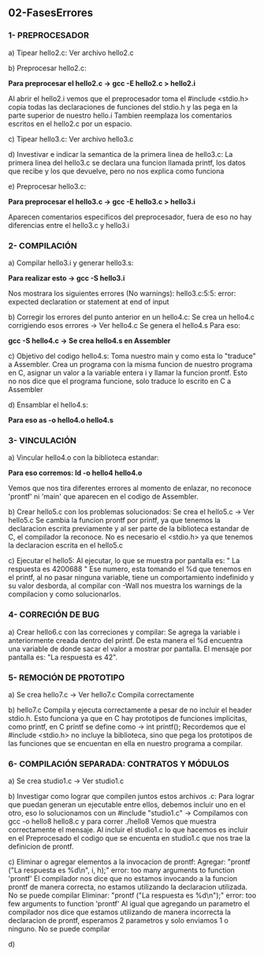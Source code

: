 ## 02-FasesErrores

### 1- PREPROCESADOR

a) Tipear hello2.c:
         Ver archivo hello2.c

b) Preprocesar hello2.c:
        <p><strong>Para preprocesar el hello2.c -> gcc -E hello2.c > hello2.i</strong></p>
        Al abrir el hello2.i vemos que el preprocesador toma el #include <stdio.h> copia todas las declaraciones de funciones del stdio.h y las pega en la parte superior de nuestro hello.i
        Tambien reemplaza los comentarios escritos en el hello2.c por un espacio.

c) Tipear hello3.c:
        Ver archivo hello3.c

d) Investivar e indicar la semantica de la primera linea de hello3.c:
        La primera linea del hello3.c se declara una funcion llamada printf, los datos que recibe y los que devuelve, pero no nos explica como funciona

e) Preprocesar hello3.c:
            <p><strong>Para preprocesar el hello3.c -> gcc -E hello3.c > hello3.i</strong></p>
            Aparecen comentarios especificos del preprocesador, fuera de eso no hay diferencias entre el hello3.c y hello3.i

### 2- COMPILACIÓN

a) Compilar hello3.i y generar hello3.s:
        <p><strong>Para realizar esto -> gcc -S hello3.i</strong></p>
        Nos mostrara los siguientes errores (No warnings):
            hello3.c:5:5: error: expected declaration or statement at end of input

b) Corregir los errores del punto anterior en un hello4.c:
        Se crea un hello4.c corrigiendo esos errores -> Ver hello4.c
        Se genera el hello4.s Para eso:
            <p><strong>gcc -S hello4.c -> Se crea hello4.s en Assembler</strong></p>

c) Objetivo del codigo hello4.s:
        Toma nuestro main y como esta lo "traduce" a Assembler. Crea un programa con la misma funcion de nuestro programa en C, asignar un valor a la variable entera i y llamar la funcion prontf.
        Esto no nos dice que el programa funcione, solo traduce lo escrito en C a Assembler
    
d) Ensamblar el hello4.s:
       <p><strong> Para eso as -o hello4.o hello4.s  </strong></p>

### 3- VINCULACIÓN

a) Vincular hello4.o con la biblioteca estandar:
        <p><strong>Para eso corremos: ld -o hello4 hello4.o </strong></p>
            Vemos que nos tira diferentes errores al momento de enlazar, no reconoce 'prontf' ni 'main' que aparecen en el codigo de Assembler.
    
b) Crear hello5.c con los problemas solucionados:
        Se crea el hello5.c -> Ver hello5.c
        Se cambia la funcion prontf por printf, ya que tenemos la declaracion escrita previamente y al ser parte de la biblioteca estandar de C, el compilador la reconoce.
        No es necesario el <stdio.h> ya que tenemos la declaracion escrita en el hello5.c

c) Ejecutar el hello5:
        Al ejecutar, lo que se muestra por pantalla es: " La respuesta es 4200688 " 
        Ese numero, esta tomando el %d que tenemos en el printf, al no pasar ninguna variable, tiene un comportamiento indefinido y su valor desborda, al compilar con -Wall nos muestra los warnings de la compilacion y como solucionarlos. 

### 4- CORRECIÓN DE BUG

a) Crear hello6.c con las correciones y compilar:
        Se agrega la variable i anteriormente creada dentro del printf. De esta manera el %d encuentra una variable de donde sacar el valor a mostrar por pantalla.
        El mensaje por pantalla es: "La respuesta es 42".

### 5- REMOCIÓN DE PROTOTIPO

a) Se crea hello7.c -> Ver hello7.c Compila correctamente

b) hello7.c Compila y ejecuta correctamente a pesar de no incluir el header stdio.h.
        Esto funciona ya que en C hay prototipos de funciones implicitas, como printf, en C printf se define como -> int printf(); 
        Recordemos que el #include <stdio.h> no incluye la biblioteca, sino que pega los prototipos de las funciones que se encuentan en ella en nuestro programa a compilar.

### 6- COMPILACIÓN SEPARADA: CONTRATOS Y MÓDULOS

a) Se crea studio1.c -> Ver studio1.c

b) Investigar como lograr que compilen juntos estos archivos .c:
    Para lograr que puedan generan un ejecutable entre ellos, debemos incluir uno en el otro, eso lo solucionamos con un #include "studio1.c" -> Compilamos con gcc -o hello8 hello8.c y para correr ./hello8
    Vemos que muestra correctamente el mensaje.
    Al incluir el studio1.c lo que hacemos es incluir en el Preprocesado el codigo que se encuenta en studio1.c que nos trae la definicion de prontf.

c) Eliminar o agregar elementos a la invocacion de prontf:
    Agregar:  "prontf ("La respuesta es %d\n", i, h);"
        error: too many arguments to function 'prontf'
         El compilador nos dice que no estamos invocando a la funcion prontf de manera correcta, no estamos utilizando la declaracion utilizada. No se puede compilar
    Eliminar: "prontf ("La respuesta es %d\n");"
        error: too few arguments to function 'prontf'
            Al igual que agregando un parametro el compilador nos dice que estamos utilizando de manera incorrecta la declaracion de prontf, esperamos 2 parametros y solo enviamos 1 o ninguno. No se puede compilar

d) 